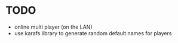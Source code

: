 # TODO

- online multi player (on the LAN)
- use karafs library to generate random default names for players
